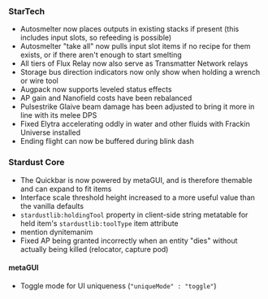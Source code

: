 ### StarTech
- Autosmelter now places outputs in existing stacks if present (this includes input slots, so refeeding is possible)
- Autosmelter "take all" now pulls input slot items if no recipe for them exists, or if there aren't enough to start smelting
- All tiers of Flux Relay now also serve as Transmatter Network relays
- Storage bus direction indicators now only show when holding a wrench or wire tool
- Augpack now supports leveled status effects
- AP gain and Nanofield costs have been rebalanced
- Pulsestrike Glaive beam damage has been adjusted to bring it more in line with its melee DPS
- Fixed Elytra accelerating oddly in water and other fluids with Frackin Universe installed
- Ending flight can now be buffered during blink dash

### Stardust Core
- The Quickbar is now powered by metaGUI, and is therefore themable and can expand to fit items
- Interface scale threshold height increased to a more useful value than the vanilla defaults
- `stardustlib:holdingTool` property in client-side string metatable for held item's `stardustlib:toolType` item attribute
- mention dynitemanim
- Fixed AP being granted incorrectly when an entity "dies" without actually being killed (relocator, capture pod)

#### metaGUI
- Toggle mode for UI uniqueness (`"uniqueMode" : "toggle"`)
